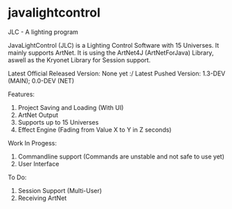 # javalightcontrol
JLC - A lighting program

JavaLightControl (JLC) is a Lighting Control Software with 15 Universes. It mainly supports ArtNet. 
It is using the ArtNet4J (ArtNetForJava) Library, aswell as the Kryonet Library for Session support.

Latest Official Released Version: None yet :/
Latest Pushed Version: 1.3-DEV (MAIN); 0.0-DEV (NET)

Features:
1. Project Saving and Loading (With UI)
2. ArtNet Output
3. Supports up to 15 Universes
4. Effect Engine (Fading from Value X to Y in Z seconds)

Work In Progess:
1. Commandline support (Commands are unstable and not safe to use yet)
2. User Interface

To Do:
1. Session Support (Multi-User)
2. Receiving ArtNet
